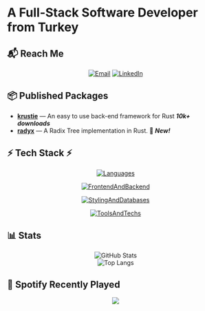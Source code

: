 # A Full-Stack Software Developer from Turkey

## 📬 Reach Me

<div align="center">

[![Email](https://img.shields.io/badge/Email-emrecancorapci@gmail.com-purple?style=for-the-badge)](mailto:emrecancorapci@gmail.com) [![LinkedIn](https://img.shields.io/badge/LinkedIn-Emre%20Can%20Corapci-blue?style=for-the-badge)](https://linkedin.com/in/emrecancorapci)

</div>

## 📦 Published Packages

- **[krustie](https://crates.io/crates/krustie)** —  An easy to use back-end framework for Rust ***10k+ downloads***
- **[radyx](https://crates.io/crates/radyx)** —  A Radix Tree implementation in Rust. 🎂 ***New!***

## ⚡ Tech Stack ⚡

<div align="center">

[![Languages](https://skillicons.dev/icons?i=ts,rust,,c,cpp,cs,md)](https://github.com/emrecancorapci)

[![FrontendAndBackend](https://skillicons.dev/icons?i=astro,react,nextjs,,dotnet,nodejs,express)](https://github.com/emrecancorapci)

[![StylingAndDatabases](https://skillicons.dev/icons?i=bootstrap,sass,styledcomponents,tailwind,,postgres,mongodb)](https://github.com/emrecancorapci)

[![ToolsAndTechs](https://skillicons.dev/icons?i=arduino,bash,graphql,vite,vitest,,nginx)](https://github.com/emrecancorapci)

</div>

## 📊 Stats

<div align="center">

![GitHub Stats](https://github-readme-stats.vercel.app/api?username=emrecancorapci&show_icons=true&theme=dark&include_all_commits=true&card_width=400)  
![Top Langs](https://github-readme-stats.vercel.app/api/top-langs?username=emrecancorapci&theme=dark&langs_count=6&layout=compact&card_width=432)


</div>

## 🎵 Spotify Recently Played

<div align="center">
  
![](https://spotify-recently-played-readme.vercel.app/api?user=trknell&unique=true&count=10)

</div>
